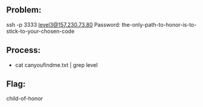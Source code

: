 ## Problem:

ssh -p 3333 level3@157.230.73.80
Password: the-only-path-to-honor-is-to-stick-to-your-chosen-code

## Process:

- cat canyoufindme.txt | grep level
 
## Flag:
 
child-of-honor
